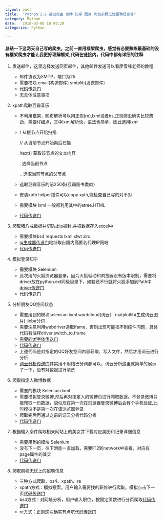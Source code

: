 ```yaml
---
layout: post
title:  "Python 3.6 基础爬虫 微博 知乎 图片 爬取前程无忧招聘信息等"
category: Python
date:   2018-03-06 18:40:20
categories: Python

---
```


#### 总结一下这两天自己写的爬虫，之前一直用框架爬虫，感觉有必要熟练最基础的没有框架爬虫才能让我更好理解框架,代码在链接内，代码中都有详细的注释

1. 发送邮件，这里选择发送网页邮件，其他邮件发送可以看廖雪峰老师的教程

	* 邮件协议为SMTP，端口为25
	* 需要模块 email(构造邮件) smtplib(发送邮件)
	* [代码传送门](https://github.com/raojianxiong/Python36/blob/master/%E9%82%AE%E4%BB%B6/sendemail.py)
	* 无具体注意事项


2. xpath爬取豆瓣音乐
	* 不利用框架，网页解析可以用正则(re),lxml或者bs,正则爬虫确实比较费劲，需要仔细点，其中lxml解析快，语法也简单，因此选用lxml
	* / 从根节点开始扫描
		
		// 从当前节点开始向后扫描

		/text() 获取该节点的文本内容

		. 选择当前节点

		.. 选取当前节点的父节点
	* 选取豆瓣音乐的前250条(豆瓣图书类似）
	* 安装xpth helper插件可以copy xpth,能检查自己写的对不对
	* 需要模块 lxml 一般都利用其中的etree.HTML
	* [代码传送门](https://github.com/raojianxiong/Python36/blob/master/%E8%B1%86%E7%93%A3/douban_music.py)
	

3. 爬取猪八戒数据并切防止ip被封,并把数据存入excel中
	* 需要模块bs4 requests lxml xlwt xlrd
	* [ip生成器传送门](https://github.com/raojianxiong/Python36/blob/master/IP%E4%BB%A3%E7%90%86/prevent_ip.py)地址取自国内高匿名代理IP网站
	* [代码传送门](https://github.com/raojianxiong/Python36/blob/master/%E7%8C%AA%E5%85%AB%E6%88%92%E7%BD%91/pig.py)

4. 模拟登录知乎
	* 需要模块 Selenium
	* 此次用的火狐浏览器登录，因为火狐驱动和浏览器没有版本限制，需要将driver放在python.ext同级目录下，如若还不行就将火狐添加到Path中[driver传送门](https://github.com/raojianxiong/Python36/blob/master/%E5%A5%BD%E5%8F%8B%E8%AF%8D%E4%BA%91%E5%88%86%E6%9E%90/geckodriver.exe)
	* [代码传送门](https://github.com/raojianxiong/Python36/blob/master/%E8%87%AA%E5%8A%A8%E5%8C%96/zhihu_login_by_selenium.py)
	
5. 分析朋友QQ空间状态
	* 需要用到的模块selenium lxml wordcloud(词云） matplotlib(生成词云图片) jieba分词
	* 需要注意利用webdriver选取ifame，否则出现可能找不到控件问题，具体代码有注释driver.switch_to.frame
	* [需要的ttf字体传送门](https://github.com/raojianxiong/Python36/blob/master/%E5%A5%BD%E5%8F%8B%E8%AF%8D%E4%BA%91%E5%88%86%E6%9E%90/like.ttf)
	* [代码传送门](https://github.com/raojianxiong/Python36/blob/master/%E5%A5%BD%E5%8F%8B%E8%AF%8D%E4%BA%91%E5%88%86%E6%9E%90/qq_demo.py)
	* 上述代码是对指定的QQ好友空间内容获取，写入文件，然后才用词云进行分析
	* [词云分析传送门](https://github.com/raojianxiong/Python36/blob/master/%E5%A5%BD%E5%8F%8B%E8%AF%8D%E4%BA%91%E5%88%86%E6%9E%90/create_word.py)其实用不用结巴分词都可以，词云分析这里就简单的展示了一下，没有对数据进行清洗

6. 爬取指定人微博数据
	* 需要的模块 Selenium lxml
	* 需要模拟登录微博,然后再对指定人的微博页进行爬取数据，不登录微博只能爬取一页数据，貌似现在第一次在浏览器登录微博后会有个手机验证,此时模拟不是第一次在该浏览器登录
	* 爬取完后再通过之前的词云分析代码分析
	* [代码传送门](https://github.com/raojianxiong/Python36/blob/master/%E5%A5%BD%E5%8F%8B%E8%AF%8D%E4%BA%91%E5%88%86%E6%9E%90/feng_teacher.py)
	
7. 根据输入条件爬取相亲网站上的美女并下载对应美图和记录详细信息
	* 需要用到的模块 Selenium
	* 没有下一页，往下滑能一直加载，需要F12到network中查看，对应有page属性的其实
	* [代码传送门](https://github.com/raojianxiong/Python36/blob/master/%E5%A6%B9%E7%BA%B8%E5%9B%BE/sister_picture.py)

8. 爬取前程无忧上的招聘信息
	* 三种方式爬取，bs4、xpath、re
	* xpath方式：模拟搜索，用户输入需要找的职位进行爬取，模拟点击下一页[代码传送门](https://github.com/raojianxiong/Python36/blob/master/%E5%89%8D%E7%A8%8B%E6%97%A0%E5%BF%A7/51job_xpath.py)
	* bs4方式：对网址分析，用户输入职位，按固定页数进行分页爬取[代码传送门](https://github.com/raojianxiong/Python36/blob/master/%E5%89%8D%E7%A8%8B%E6%97%A0%E5%BF%A7/51_job_bs.py)
	* re方式：正则这块确实有点坑[代码传送门](https://github.com/raojianxiong/Python36/blob/master/%E5%89%8D%E7%A8%8B%E6%97%A0%E5%BF%A7/51_job.re.py)